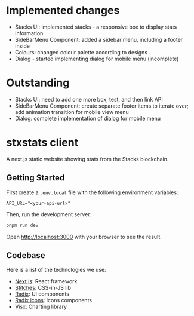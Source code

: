# Implemented changes

- Stacks UI: implemented stacks - a responsive box to display stats information
- SideBarMenu Component: added a sidebar menu, including a footer inside
- Colours: changed colour palette according to designs
- Dialog - started implementing dialog for mobile menu (incomplete)
# Outstanding

- Stacks UI: need to add one more box, test, and then link API
- SideBarMenu Component: create separate footer items to iterate over; add animation transition for mobile view menu
- Dialog: complete implementation of dialog for mobile menu

# stxstats client

A next.js static website showing stats from the Stacks blockchain.

## Getting Started

First create a `.env.local` file with the following environment variables:

```
API_URL="<your-api-url>"
```

Then, run the development server:

```bash
pnpm run dev
```

Open [http://localhost:3000](http://localhost:3000) with your browser to see the result.

## Codebase

Here is a list of the technologies we use:

- [Next.js](https://nextjs.org/): React framework
- [Stitches](https://stitches.dev/): CSS-in-JS lib
- [Radix](https://www.radix-ui.com/): UI components
- [Radix icons](https://icons.modulz.app/): Icons components
- [Visx](https://airbnb.io/visx/): Charting library
